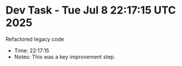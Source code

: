 # Dev Task - Tue Jul  8 22:17:15 UTC 2025
Refactored legacy code
- Time: 22:17:15
- Notes: This was a key improvement step.

